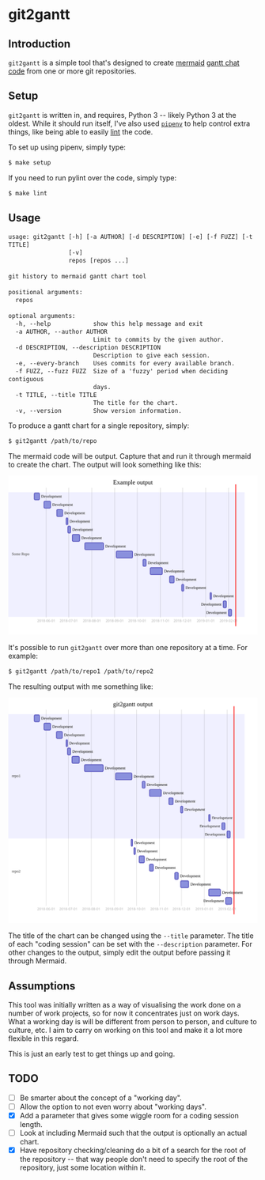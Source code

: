 # git2gantt

## Introduction

`git2gantt` is a simple tool that's designed to create
[mermaid](https://mermaidjs.github.io/) [gantt chat
code](https://mermaidjs.github.io/gantt.html) from one or more git
repositories.

## Setup

`git2gantt` is written in, and requires, Python 3 -- likely Python 3 at the
oldest. While it should run itself, I've also used
[`pipenv`](https://pipenv.readthedocs.io/en/latest/) to help control extra
things, like being able to easily [lint](https://www.pylint.org/) the code.

To set up using pipenv, simply type:

```sh
$ make setup
```

If you need to run pylint over the code, simply type:

```sh
$ make lint
```

## Usage

```
usage: git2gantt [-h] [-a AUTHOR] [-d DESCRIPTION] [-e] [-f FUZZ] [-t TITLE]
                 [-v]
                 repos [repos ...]

git history to mermaid gantt chart tool

positional arguments:
  repos

optional arguments:
  -h, --help            show this help message and exit
  -a AUTHOR, --author AUTHOR
                        Limit to commits by the given author.
  -d DESCRIPTION, --description DESCRIPTION
                        Description to give each session.
  -e, --every-branch    Uses commits for every available branch.
  -f FUZZ, --fuzz FUZZ  Size of a 'fuzzy' period when deciding contiguous
                        days.
  -t TITLE, --title TITLE
                        The title for the chart.
  -v, --version         Show version information.
```

To produce a gantt chart for a single repository, simply:

```sh
$ git2gantt /path/to/repo
```

The mermaid code will be output. Capture that and run it through mermaid to
create the chart. The output will look something like this:

![Sample1](img/sample1.svg)

It's possible to run `git2gantt` over more than one repository at a time.
For example:

```sh
$ git2gantt /path/to/repo1 /path/to/repo2
```

The resulting output with me something like:

![Sample2](img/sample2.svg)

The title of the chart can be changed using the `--title` parameter. The
title of each "coding session" can be set with the `--description`
parameter. For other changes to the output, simply edit the output before
passing it through Mermaid.

## Assumptions

This tool was initially written as a way of visualising the work done on a
number of work projects, so for now it concentrates just on work days. What
a working day is will be different from person to person, and culture to
culture, etc. I aim to carry on working on this tool and make it a lot more
flexible in this regard.

This is just an early test to get things up and going.

## TODO

- [ ] Be smarter about the concept of a "working day".
- [ ] Allow the option to not even worry about "working days".
- [X] Add a parameter that gives some wiggle room for a coding session
      length.
- [ ] Look at including Mermaid such that the output is optionally an actual
      chart.
- [X] Have repository checking/cleaning do a bit of a search for the root of
      the repository -- that way people don't need to specify the root of
      the repository, just some location within it.

[//]: # (README.md ends here)
